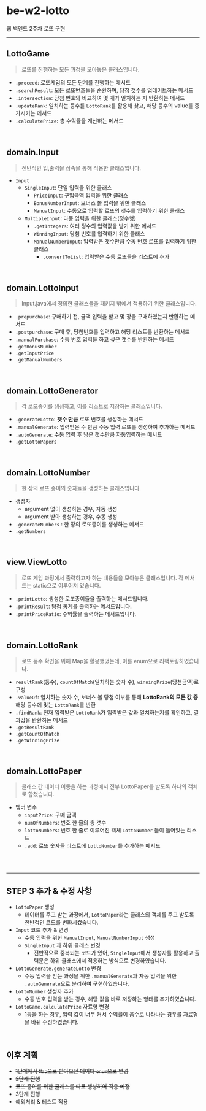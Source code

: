 # be-w2-lotto
웹 백엔드 2주차 로또 구현

-------


## LottoGame

> 로또를 진행하는 모든 과정을 모아놓은 클래스입니다.

- `.proceed`: 로또게임의 모든 단계를 진행하는 메서드
- `.searchResult`: 모든 로또번호들을 순환하며, 당첨 갯수를 업데이트하는 메서드
- `.intersection`: 당첨 번호와 비교하여 몇 개가 일치하는 지 반환하는 메서드
- `.updateRank`: 일치하는 등수를 `LottoRank`를 활용해 찾고, 해당 등수의 value를 증가시키는 메서드
- `.calculatePrize`: 총 수익률을 계산하는 메서드

<br>

## domain.Input

> 전반적인 입,출력을 상속을 통해 적용한 클래스입니다.

- `Input`
  - `SingleInput`: 단일 입력을 위한 클래스
    - `PriceInput`: 구입금액 입력을 위한 클래스
    - `BonusNumberInput`: 보너스 볼 입력을 위한 클래스
    - `ManualInput`: 수동으로 입력할 로또의 갯수를 입력하기 위한 클래스
  - `MultipleInput`: 다중 입력을 위한 클래스(정수형)
    - `.getIntegers`: 여러 정수의 입력값을 받기 위한 메서드
    - `WinningInput`: 당첨 번호를 입력하기 위한 클래스
    - `ManualNumberInput`: 입력받은 갯수만큼 수동 번호 로또를 입력하기 위한 클래스
      - `.convertToList`: 입력받은 수동 로또들을 리스트에 추가

<br>

## domain.LottoInput

> Input.java에서 정의한 클래스들을 패키지 밖에서 적용하기 위한 클래스입니다.

- `.prepurchase`: 구매하기 전, 금액 입력을 받고 몇 장을 구매하였는지 반환하는 메서드
- `.postpurchase`: 구매 후, 당첨번호를 입력하고 해당 리스트를 반환하는 메서드
- `.manualPurchase`: 수동 번호 입력을 하고 싶은 갯수를 반환하는 메서드
- `.getBonusNumber`
- `.getInputPrice`
- `.getManualNumbers`

<br>

## domain.LottoGenerator

> 각 로또종이를 생성하고, 이를 리스트로 저장하는 클래스입니다.

- `.generateLotto`: **갯수 만큼** 로또 번호를 생성하는 메서드
- `.manualGenerate`: 입력받은 수 만큼 수동 입력 로또를 생성하여 추가하는 메서드
- `.autoGenerate`: 수동 입력 후 남은 갯수만큼 자동입력하는 메서드
- `.getLottoPapers`

<br>

## domain.LottoNumber

> 한 장의 로또 종이의 숫자들을 생성하는 클래스입니다.

- 생성자
  - argument 없이 생성하는 경우, 자동 생성
  - argument 받아 생성하는 경우, 수동 생성
- `.generateNumbers` : 한 장의 로또종이를 생성하는 메서드
- `.getNumbers`

<br>

## view.ViewLotto

> 로또 게임 과정에서 출력하고자 하는 내용들을 모아놓은 클래스입니다. 각 메서드는 static으로 이루어져 있습니다.

- `.printLotto`: 생성한 로또종이들을 출력하는 메서드입니다.
- `.printResult`: 당첨 통계를 출력하는 메서드입니다.
- `.printPriceRatio`: 수익률을 출력하는 메서드입니다.

<br>

## domain.LottoRank

> 로또 등수 확인을 위해 Map을 활용했었는데, 이를 enum으로 리팩토링하였습니다.
- `resultRank`(등수), `countOfMatch`(일치하는 숫자 수), `winningPrize`(당첨금액)로 구성
- `.valueOf`: 일치하는 숫자 수, 보너스 볼 당첨 여부를 통해 **LottoRank의 모든 값 중** 해당 등수에 맞는 `LottoRank`를 반환
- `.findRank`: 현재 입력받은 `LottoRank`가 입력받은 값과 일치하는지를 확인하고, 결과값을 반환하는 메서드
- `.getResultRank`
- `.getCountOfMatch`
- `.getWinningPrize`

<br>

## domain.LottoPaper

> 클래스 간 데이터 이동을 하는 과정에서 전부 LottoPaper를 받도록 하나의 객체로 합쳤습니다.

- 멤버 변수
  - `inputPrice`: 구매 금액
  - `numOfNumbers`: 번호 한 줄의 총 갯수
  - `lottoNumbers`: 번호 한 줄로 이루어진 객체 `LottoNumber` 들이 들어있는 리스트
  - `.add`: 로또 숫자들 리스트에 `LottoNumber`를 추가하는 메서드

<br>
<br>

--------

## STEP 3 추가 & 수정 사항

- `LottoPaper` 생성
  - 데이터를 주고 받는 과정에서, `LottoPaper`라는 클래스의 객체를 주고 받도록 전반적인 코드를 변화시켰습니다.
- `Input` 코드 추가 & 변경
  - 수동 입력을 위한 `ManualInput`, `ManualNumberInput` 생성
  - `SingleInput` 과 하위 클래스 변경
    - 전반적으로 중복되는 코드가 있어, `SingleInput`에서 생성자를 활용하고 출력문은 하위 클래스에서 적용하는 방식으로 변경하였습니다.
- `LottoGenerate.generateLotto` 변경
  - 수동 입력을 받는 과정을 위한 `.manualGenerate`과 자동 입력을 위한 `.autoGenerate`으로 분리하여 구현하였습니다.
- `LottoNumber` 생성자 추가
  - 수동 번호 입력을 받는 경우, 해당 값을 바로 저장하는 형태를 추가하였습니다.
- `LottoGame.calculatePrize` 자료형 변경
  - 1등을 하는 경우, 입력 값이 너무 커서 수익률이 음수로 나타나는 경우를 자료형을 바꿔 수정하였습니다.

<br>

## 이후 계획

- ~~1단계에서 `Map`으로 받아오던 데이터 `enum`으로 변경~~
- ~~2단계 진행~~
- ~~로또 종이를 위한 클래스를 따로 생성하여 적용 예정~~
- 3단계 진행
- 예외처리 & 테스트 적용